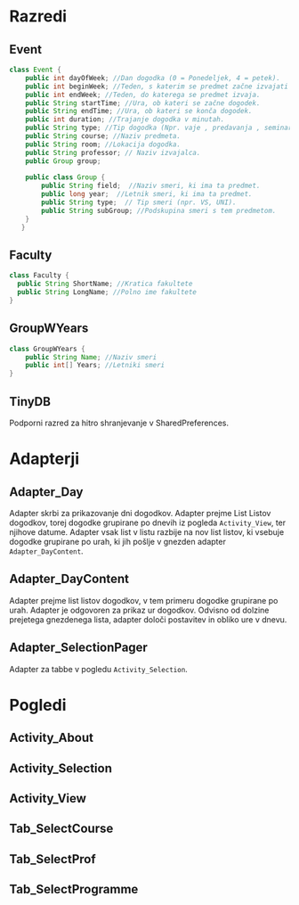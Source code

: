 
# Razredi

## Event
```java 
class Event {
    public int dayOfWeek; //Dan dogodka (0 = Ponedeljek, 4 = petek).
    public int beginWeek; //Teden, s katerim se predmet začne izvajati ( teden 1 se začne 1.10).
    public int endWeek; //Teden, do katerega se predmet izvaja.
    public String startTime; //Ura, ob kateri se začne dogodek.
    public String endTime; //Ura, ob kateri se konča dogodek.
    public int duration; //Trajanje dogodka v minutah.
    public String type; //Tip dogodka (Npr. vaje , predavanja , seminarske vaje...).
    public String course; //Naziv predmeta.
    public String room; //Lokacija dogodka.
    public String professor; // Naziv izvajalca.
    public Group group; 
    
    public class Group {  
	    public String field;  //Naziv smeri, ki ima ta predmet.
	    public long year;  //Letnik smeri, ki ima ta predmet.
	    public String type;  // Tip smeri (npr. VS, UNI).
	    public String subGroup; //Podskupina smeri s tem predmetom.
    }
   }
```

  ## Faculty
  ``` java
  class Faculty {  
    public String ShortName; //Kratica fakultete
    public String LongName; //Polno ime fakultete
 }
```
## GroupWYears
```java
class GroupWYears {  
    public String Name; //Naziv smeri
    public int[] Years; //Letniki smeri
}
```
## TinyDB
Podporni razred za hitro shranjevanje v SharedPreferences.

# Adapterji

## Adapter_Day
Adapter skrbi za prikazovanje dni dogodkov. Adapter prejme List Listov dogodkov, torej dogodke grupirane po dnevih iz pogleda  `Activity_View`, ter njihove datume.  Adapter vsak list v listu razbije na nov list listov, ki vsebuje dogodke grupirane po urah, ki jih pošlje v gnezden adapter `Adapter_DayContent`.
## Adapter_DayContent
Adapter prejme list listov dogodkov, v tem primeru dogodke grupirane po urah. Adapter je odgovoren za prikaz ur dogodkov. Odvisno od dolzine prejetega gnezdenega lista, adapter določi postavitev in obliko ure v dnevu.
## Adapter_SelectionPager
Adapter za tabbe v pogledu `Activity_Selection`.
# Pogledi
## Activity_About
## Activity_Selection
## Activity_View
## Tab_SelectCourse
## Tab_SelectProf
## Tab_SelectProgramme 

  
    

    
